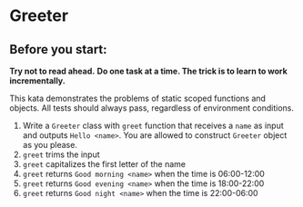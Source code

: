 # Greeter

## Before you start:
**Try not to read ahead.**
**Do one task at a time. The trick is to learn to work incrementally.**

This kata demonstrates the problems of static scoped functions and objects.
All tests should always pass, regardless of environment conditions.

1. Write a `Greeter` class with `greet` function that receives a `name`
   as input and outputs `Hello <name>`.
   You are allowed to construct `Greeter` object as you please.
2. `greet` trims the input
3. `greet` capitalizes the first letter of the name
4. `greet` returns `Good morning <name>` when the time is 06:00-12:00
5. `greet` returns `Good evening <name>` when the time is 18:00-22:00
6. `greet` returns `Good night <name>` when the time is 22:00-06:00
